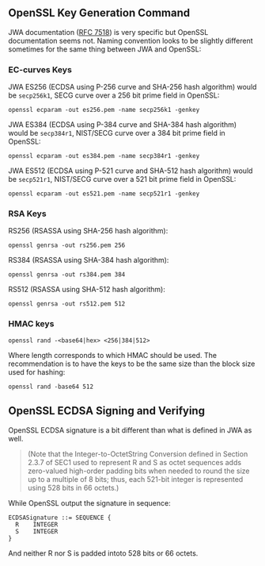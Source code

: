 ## OpenSSL Key Generation Command

JWA documentation ([RFC 7518](https://tools.ietf.org/html/rfc7518)) is very specific but OpenSSL documentation seems not. Naming convention looks to be slightly different sometimes for the same thing between JWA and OpenSSL:

### EC-curves Keys

JWA ES256 (ECDSA using P-256 curve and SHA-256 hash algorithm) would be `secp256k1`, SECG curve over a 256 bit prime field in OpenSSL:

    openssl ecparam -out es256.pem -name secp256k1 -genkey

JWA ES384 (ECDSA using P-384 curve and SHA-384 hash algorithm) would be `secp384r1`, NIST/SECG curve over a 384 bit prime field in OpenSSL:

	openssl ecparam -out es384.pem -name secp384r1 -genkey

JWA ES512 (ECDSA using P-521 curve and SHA-512 hash algorithm) would be `secp521r1`, NIST/SECG curve over a 521 bit prime field in OpenSSL:

    openssl ecparam -out es521.pem -name secp521r1 -genkey

### RSA Keys

RS256 (RSASSA using SHA-256 hash algorithm): 

    openssl genrsa -out rs256.pem 256

RS384 (RSASSA using SHA-384 hash algorithm):

    openssl genrsa -out rs384.pem 384

RS512 (RSASSA using SHA-512 hash algorithm):

    openssl genrsa -out rs512.pem 512

### HMAC keys

    openssl rand -<base64|hex> <256|384|512>

Where length corresponds to which HMAC should be used. The recommendation is to have the keys to be the same size than the block size used for hashing:

    openssl rand -base64 512


## OpenSSL ECDSA Signing and Verifying

OpenSSL ECDSA signature is a bit different than what is defined in JWA as well.

> (Note that the Integer-to-OctetString Conversion defined in Section 2.3.7 of SEC1 used to represent R and S as octet sequences adds zero-valued high-order padding bits when needed to round the size up to a multiple of 8 bits; thus, each 521-bit integer is represented using 528 bits in 66 octets.)

While OpenSSL output the signature in sequence:

```
ECDSASignature ::= SEQUENCE {
  R    INTEGER
  S    INTEGER
}
```
And neither R nor S is padded intoto 528 bits or 66 octets.

